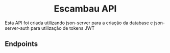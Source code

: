 # <center>Escambau API</center>
Esta API foi criada utilizando json-server para a criação da database e json-server-auth para utilização de tokens JWT

## Endpoints

